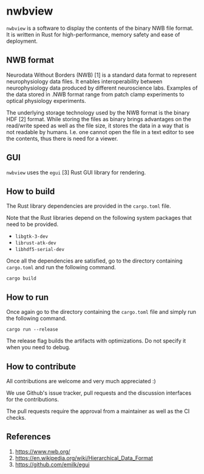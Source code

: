 # nwbview

`nwbview` is a software to display the contents of the binary NWB file format. It is written in Rust for high-performance, memory safety and ease of deployment.

## NWB format

Neurodata Without Borders (NWB) [1] is a standard data format to represent neurophysiology data files. It enables interoperability between neurophysiology data produced by different neuroscience labs. Examples of the data stored in .NWB format range from patch clamp experiments to optical physiology experiments.

The underlying storage technology used by the NWB format is the binary HDF [2] format. While storing the files as binary brings advantages on the read/write speed as well as the file size, it stores the data in a way that is not readable by humans. I.e. one cannot open the file in a text editor to see the contents, thus there is need for a viewer.

## GUI

`nwbview` uses the `egui` [3] Rust GUI library for rendering.


## How to build

The Rust library dependencies are provided in the `cargo.toml` file.

Note that the Rust libraries depend on the following system packages that need to be provided.

* `libgtk-3-dev`
* `librust-atk-dev`
* `libhdf5-serial-dev`

Once all the dependencies are satisfied, go to the directory containing `cargo.toml` and run the following command.

```shell
cargo build
```

## How to run

Once again go to the directory containing the `cargo.toml` file and simply run the following command.

```shell
cargo run --release
```

The release flag builds the artifacts with optimizations. Do not specify it when you need to debug.



## How to contribute

All contributions are welcome and very much appreciated :)

We use Github's issue tracker, pull requests and the discussion interfaces for the contributions.

The pull requests require the approval from a maintainer as well as the CI checks.



## References

1. https://www.nwb.org/
2. https://en.wikipedia.org/wiki/Hierarchical_Data_Format
3. https://github.com/emilk/egui
